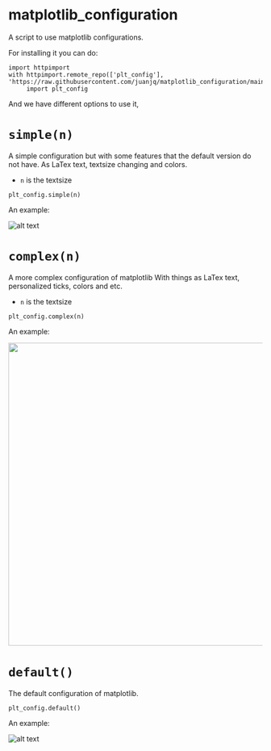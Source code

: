 # matplotlib_configuration
A script to use matplotlib configurations.

For installing it you can do:

```
import httpimport
with httpimport.remote_repo(['plt_config'], 'https://raw.githubusercontent.com/juanjq/matplotlib_configuration/main'):
     import plt_config 
```

And we have different options to use it,

# `simple(n)`
A simple configuration but with some features that the default version do not have. As LaTex text, textsize changing and colors.

* `n` is the textsize
 
```plt_config.simple(n)```

An example:

![alt text](https://github.com/juanjq/matplotlib_configuration/blob/main/data/simple.png?raw=true)


# `complex(n)`
A more complex configuration of matplotlib With things as LaTex text, personalized ticks, colors and etc.

* `n` is the textsize
 
```plt_config.complex(n)```

An example:

<img src="https://github.com/juanjq/matplotlib_configuration/blob/main/data/complex.png?raw=true" width="600">


# `default()`
The default configuration of matplotlib.
 
```plt_config.default()```

An example:

![alt text](https://github.com/juanjq/matplotlib_configuration/blob/main/data/default.png?raw=true)

